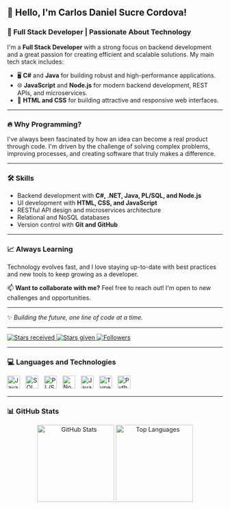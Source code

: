 ## 👋 Hello, I'm Carlos Daniel Sucre Cordova!

### 🚀 Full Stack Developer | Passionate About Technology

I'm a **Full Stack Developer** with a strong focus on backend development and a great passion for creating efficient and scalable solutions. My main tech stack includes:

- 🖥️ **C#** and **Java** for building robust and high-performance applications.  
- 🌐 **JavaScript** and **Node.js** for modern backend development, REST APIs, and microservices.  
- 🎨 **HTML and CSS** for building attractive and responsive web interfaces.

---

### 🔥 Why Programming?

I've always been fascinated by how an idea can become a real product through code. I'm driven by the challenge of solving complex problems, improving processes, and creating software that truly makes a difference.

---

### 🛠️ Skills

- Backend development with **C#, .NET, Java, PL/SQL, and Node.js**
- UI development with **HTML, CSS, and JavaScript**
- RESTful API design and microservices architecture
- Relational and NoSQL databases
- Version control with **Git and GitHub**

---

### 📈 Always Learning

Technology evolves fast, and I love staying up-to-date with best practices and new tools to keep growing as a developer.

📫 **Want to collaborate with me?** Feel free to reach out! I'm open to new challenges and opportunities.

---

✨ _Building the future, one line of code at a time._

---

<p align="left">
  <!-- Stars received -->
  <a href="https://github.com/CarlosDanielSucre">
    <img 
      alt="Stars received" 
      title="Stars received in my repositories" 
      src="https://img.shields.io/badge/stars-25-55960c?style=for-the-badge&logo=star&logoColor=white&labelColor=488207"/>
  </a>
  <!-- Stars given -->
  <a href="https://github.com/CarlosDanielSucre?tab=stars">
    <img 
      alt="Stars given" 
      title="Stars I've given" 
      src="https://custom-icon-badges.demolab.com/github/stars/CarlosDanielSucre?color=55960c&style=for-the-badge&labelColor=488207&logo=star&label=stars%20given"/>
  </a>
  <!-- Followers -->
  <a href="https://github.com/CarlosDanielSucre?tab=followers">
    <img 
      alt="Followers" 
      title="Follow me on GitHub" 
      src="https://custom-icon-badges.demolab.com/github/followers/CarlosDanielSucre?color=236ad3&labelColor=1155ba&style=for-the-badge&logo=github&label=followers&logoColor=white"/>
  </a>
</p>

---

### 💻 Languages and Technologies

<img align="left" alt="Java" title="Java" width="30px" style="padding-right: 10px;" src="https://cdn.jsdelivr.net/gh/devicons/devicon@latest/icons/java/java-original.svg" />
<img align="left" alt="SQL" title="SQL" width="30px" style="padding-right: 10px;" src="https://cdn.jsdelivr.net/gh/devicons/devicon@latest/icons/mysql/mysql-original.svg" />
<img align="left" alt="PL/SQL" title="PL/SQL" width="30px" style="padding-right: 10px;" src="https://cdn.jsdelivr.net/gh/devicons/devicon@latest/icons/oracle/oracle-original.svg" />
<img align="left" alt="Node.js" title="Node.js" width="30px" style="padding-right: 10px;" src="https://cdn.jsdelivr.net/gh/devicons/devicon@latest/icons/nodejs/nodejs-original.svg" />
<img align="left" alt="JavaScript" title="JavaScript" width="30px" style="padding-right: 10px;" src="https://cdn.jsdelivr.net/gh/devicons/devicon@latest/icons/javascript/javascript-original.svg" />
<img align="left" alt="TypeScript" title="TypeScript" width="30px" style="padding-right: 10px;" src="https://cdn.jsdelivr.net/gh/devicons/devicon@latest/icons/typescript/typescript-original.svg" />
<img align="left" alt="Python" title="Python" width="30px" style="padding-right: 10px;" src="https://cdn.jsdelivr.net/gh/devicons/devicon@latest/icons/python/python-original.svg" />

<br/><br/>

---

### 📊 GitHub Stats

<p align="center">
  <img 
    alt="GitHub Stats" 
    height="180em" 
    src="https://github-readme-stats.vercel.app/api?username=CarlosDanielSucre&show_icons=true&theme=tokyonight&include_all_commits=true&locale=en"
  />
  <img 
    alt="Top Languages" 
    height="180em" 
    src="https://github-readme-stats.vercel.app/api/top-langs/?username=CarlosDanielSucre&theme=tokyonight&include_all_commits=true&count_private=false&layout=compact"
  />
</p>
